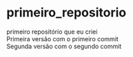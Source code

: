 # primeiro_repositorio
 primeiro repositório que eu criei <br>
 Primeira versão com o primeiro commit <br>
 Segunda versão com o segundo commit
